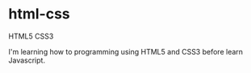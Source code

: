 # html-css
 HTML5 CSS3

I'm learning how to programming using HTML5 and CSS3 before learn Javascript.